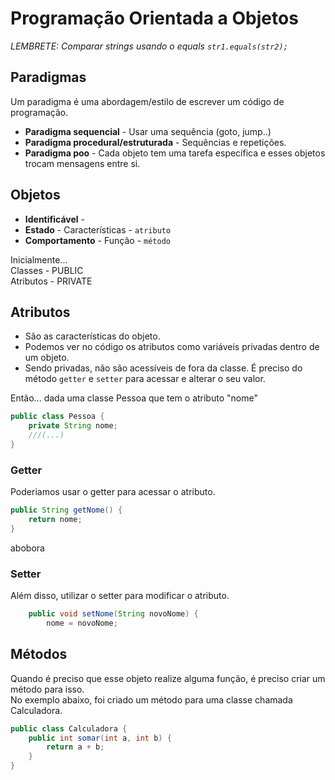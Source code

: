 # Programação Orientada a Objetos

_LEMBRETE: Comparar strings usando o equals `str1.equals(str2);`_

## Paradigmas

Um paradigma é uma abordagem/estilo de escrever um código de programação.

- **Paradigma sequencial** - Usar uma sequência (goto, jump..)
- **Paradigma procedural/estruturada** - Sequências e repetições.
- **Paradigma poo** -  Cada objeto tem uma tarefa específica e esses objetos trocam mensagens entre si.

## Objetos
- **Identificável** - 
- **Estado** - Características - `atributo`
- **Comportamento** - Função - `método`

Inicialmente...<br>
Classes - PUBLIC <br>
Atributos - PRIVATE <br>

## Atributos
- São as características do objeto.
- Podemos ver no código os atributos como variáveis privadas dentro de um objeto.
- Sendo privadas, não são acessíveis de fora da classe. É preciso do método `getter` e `setter` para acessar e alterar o seu valor.


Então... dada uma classe Pessoa que tem o atributo "nome"
```java
public class Pessoa {
    private String nome;
    ///(...)
}
```

### Getter 
Poderiamos usar o getter para acessar o atributo.
```java
public String getNome() {
    return nome;
}
```
  abobora
### Setter
Além disso, utilizar o setter para modificar o atributo.
```java
    public void setNome(String novoNome) {
        nome = novoNome;
```

## Métodos
Quando é preciso que esse objeto realize alguma função, é preciso criar um método para isso. <br> No exemplo abaixo, foi criado um método para uma classe chamada Calculadora.
```java
public class Calculadora {
    public int somar(int a, int b) {
        return a + b;
    }
}
```